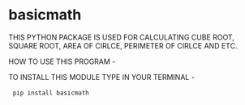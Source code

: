 # basicmath
THIS PYTHON PACKAGE IS USED FOR CALCULATING CUBE ROOT, SQUARE ROOT, AREA OF CIRLCE, PERIMETER OF CIRLCE AND ETC.

HOW TO USE THIS PROGRAM -

TO INSTALL THIS MODULE TYPE IN YOUR TERMINAL -
<pre> <code>pip install basicmath</code></pre>

